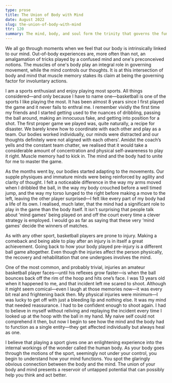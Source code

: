 ```yaml
---
type: prose
title: The Union of Body with Mind
date: August 2022
slug: the-union-of-body-with-mind
ttr: 120
summary: The mind, body, and soul form the trinity that governs the functioning of any person. Listen to how I realised the importance of a mind-body connection as I learnt basketball!
---
```


We all go through moments when we feel that our body is intrinsically linked to our mind. Out-of-body experiences are, more often than not, an amalgamation of tricks played by a confused mind and one's preconceived notions. The muscles of one's body play an integral role in governing movement, while the mind controls our thoughts. It is at this intersection of body and mind that muscle memory stakes its claim at being the governing factor for involuntary actions.

I am a sports enthusiast and enjoy playing most sports. All things considered—and only because I have to name one—basketball is one of the sports I like playing the most. It has been almost 8 years since I first played the game and it never fails to enthral me. I remember vividly the first time my friends and I started getting used to the nuances of dribbling, passing the ball around, making an innocuous fake, and getting into position for a shot. The first proper game we played was, quite naturally, a recipe for disaster. We barely knew how to coordinate with each other and play as a team. Our bodies worked individually, our minds were distracted and our thoughts definitely were not aligned with each others’. Amidst the coach’s yells and the constant team chatter, we realised that it would take a considerable amount of concentration and physical self-awareness to play it right. Muscle memory had to kick in. The mind and the body had to unite for me to master the game.

As the months went by, our bodies started adapting to the movements. Our supple physiques and immature minds were being reinforced by agility and clarity of thought. I felt a noticeable difference in the way my arms moved when I dribbled the ball, in the way my body crouched before a well timed jump, and the way my torso lunged to the right before making a move to the left, leaving the other player surprised—I felt like every part of my body had a life of its own. I realised, much later, that the mind had a significant role to play in the game than the body itself. It isn't surprising that people talk about 'mind games' being played on and off the court every time a clever strategy is employed. I would go as far as saying that these very ‘mind games’ decide the winners of matches.

As with any other sport, basketball players are prone to injury. Making a comeback and being able to play after an injury is in itself a great achievement. Going back to how your body played pre-injury is a different ball game altogether. Even though the injuries affect the person physically, the recovery and rehabilitation that one undergoes involves the mind.

One of the most common, and probably trivial, injuries an amateur basketball player faces—until his reflexes grow faster—is when the ball bounces back off the rim of the hoop and hits one’s face. I was 13 years old when it happened to me, and that incident left me scared to shoot. Although it might seem comical—even I laugh at those memories now—it was every bit real and frightening back then. My physical injuries were minimum—I was lucky to get off with just a bleeding lip and nothing else. It was my mind that needed reassurance. I had to be confident enough to shoot again. I had to believe in myself without reliving and replaying the incident every time I looked up at the hoop with the ball in my hand. My naive self could not comprehend it then, but now I begin to see how the mind and the body had to function as a single entity—they get affected individually but always heal as one.

I believe that playing a sport gives one an enlightening experience into the internal workings of the wonder called the human body. As your body goes through the motions of the sport, seemingly not under your control, you begin to understand how your mind functions. You spot the glaringly obvious connection between the body and the mind. The union of your body and mind presents a reservoir of untapped potential that can possibly help you think and act better.
